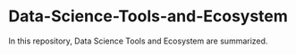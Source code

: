 # Data-Science-Tools-and-Ecosystem
In this repository, Data Science Tools and Ecosystem are summarized.
